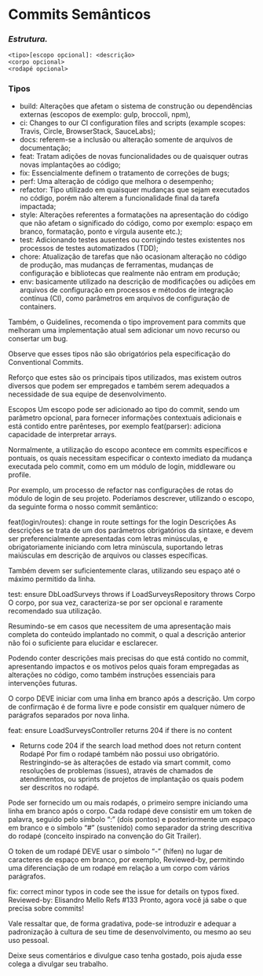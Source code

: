 # Commits Semânticos

### _Estrutura._
``` 
<tipo>[escopo opcional]: <descrição>
<corpo opcional>
<rodapé opcional>
````
### Tipos 
 + build: Alterações que afetam o sistema de construção ou dependências externas (escopos de exemplo: gulp, broccoli, npm),
+ ci: Changes to our CI configuration files and scripts (example scopes: Travis, Circle, BrowserStack, SauceLabs);
+ docs: referem-se a inclusão ou alteração somente de arquivos de documentação;
+ feat: Tratam adições de novas funcionalidades ou de quaisquer outras novas implantações ao código;
+ fix: Essencialmente definem o tratamento de correções de bugs;
+ perf: Uma alteração de código que melhora o desempenho;
+ refactor: Tipo utilizado em quaisquer mudanças que sejam executados no código, porém não alterem a funcionalidade final da tarefa impactada;
+ style: Alterações referentes a formatações na apresentação do código que não afetam o significado do código, como por exemplo: espaço em branco, formatação, ponto e vírgula ausente etc.);
+ test: Adicionando testes ausentes ou corrigindo testes existentes nos processos de testes automatizados (TDD);
+ chore: Atualização de tarefas que não ocasionam alteração no código de produção, mas mudanças de ferramentas, mudanças de configuração e bibliotecas que realmente não entram em produção;
+ env: basicamente utilizado na descrição de modificações ou adições em arquivos de configuração em processos e métodos de integração contínua (CI), como parâmetros em arquivos de configuração de containers.


Também, o Guidelines, recomenda o tipo improvement para commits que melhoram uma implementação atual sem adicionar um novo recurso ou consertar um bug.

Observe que esses tipos não são obrigatórios pela especificação do Conventional Commits.

Reforço que estes são os principais tipos utilizados, mas existem outros diversos que podem ser empregados e também serem adequados a necessidade de sua equipe de desenvolvimento.

Escopos
Um escopo pode ser adicionado ao tipo do commit, sendo um parâmetro opcional, para fornecer informações contextuais adicionais e está contido entre parênteses, por exemplo feat(parser): adiciona capacidade de interpretar arrays.

Normalmente, a utilização do escopo acontece em commits específicos e pontuais, os quais necessitam especificar o contexto imediato da mudança executada pelo commit, como em um módulo de login, middleware ou profile.

Por exemplo, um processo de refactor nas configurações de rotas do módulo de login de seu projeto. Poderíamos descrever, utilizando o escopo, da seguinte forma o nosso commit semântico:

feat(login/routes): change in route settings for the login
Descrições
As descrições se trata de um dos parâmetros obrigatórios da sintaxe, e devem ser preferencialmente apresentadas com letras minúsculas, e obrigatoriamente iniciando com letra minúscula, suportando letras maiúsculas em descrição de arquivos ou classes específicas.

Também devem ser suficientemente claras, utilizando seu espaço até o máximo permitido da linha.

test: ensure DbLoadSurveys throws if LoadSurveysRepository throws
Corpo
O corpo, por sua vez, caracteriza-se por ser opcional e raramente recomendado sua utilização.

Resumindo-se em casos que necessitem de uma apresentação mais completa do conteúdo implantado no commit, o qual a descrição anterior não foi o suficiente para elucidar e esclarecer.

Podendo conter descrições mais precisas do que está contido no commit, apresentando impactos e os motivos pelos quais foram empregadas as alterações no código, como também instruções essenciais para intervenções futuras.

O corpo DEVE iniciar com uma linha em branco após a descrição. Um corpo de confirmação é de forma livre e pode consistir em qualquer número de parágrafos separados por nova linha.

feat: ensure LoadSurveysController returns 204 if there is no content
- Returns code 204 if the search load method does not return content
Rodapé
Por fim o rodapé também não possui uso obrigatório. Restringindo-se às alterações de estado via smart commit, como resoluções de problemas (issues), através de chamados de atendimentos, ou sprints de projetos de implantação os quais podem ser descritos no rodapé.

Pode ser fornecido um ou mais rodapés, o primeiro sempre iniciando uma linha em branco após o corpo. Cada rodapé deve consistir em um token de palavra, seguido pelo símbolo “:” (dois pontos) e posteriormente um espaço em branco e o símbolo “#” (sustenido) como separador da string descritiva do rodapé (conceito inspirado na convenção do Git Trailer).

O token de um rodapé DEVE usar o símbolo “-” (hífen) no lugar de caracteres de espaço em branco, por exemplo, Reviewed-by, permitindo uma diferenciação de um rodapé em relação a um corpo com vários parágrafos.

fix: correct minor typos in code
see the issue for details
on typos fixed.
Reviewed-by: Elisandro Mello
Refs #133
Pronto, agora você já sabe o que precisa sobre commits!

Vale ressaltar que, de forma gradativa, pode-se introduzir e adequar a padronização à cultura de seu time de desenvolvimento, ou mesmo ao seu uso pessoal.

Deixe seus comentários e divulgue caso tenha gostado, pois ajuda esse colega a divulgar seu trabalho.

